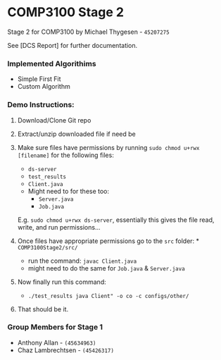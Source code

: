 # COMP3100 Stage 2
Stage 2 for COMP3100 by Michael Thygesen - `45207275`

See [DCS Report] for further documentation.

### Implemented Algorithims
- Simple First Fit
- Custom Algorithm

### Demo Instructions:

1. Download/Clone Git repo

3. Extract/unzip downloaded file if need be

4. Make sure files have permissions by running `sudo chmod u+rwx [filename]` for the following files:
    * `ds-server`
    * `test_results`
    * `Client.java`
    * Might need to for these too: 
        * `Server.java`
        * `Job.java`


   E.g. `sudo chmod u+rwx ds-server`, essentially this gives the file read, write, and run permissions...


        
5. Once files have appropriate permissions go to the `src` folder: * `COMP3100Stage2/src/`

    - run the command: `javac Client.java`
    - might need to do the same for `Job.java` & `Server.java`
    
6. Now finally run this command:
    * `./test_results java Client" -o co -c configs/other/`
    
7. That should be it.

 
### Group Members for Stage 1
- Anthony Allan - ` (45634963) `
- Chaz Lambrechtsen - `(45426317)`
